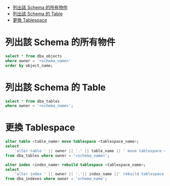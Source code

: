 - [列出該 Schema 的所有物件](#列出該-schema-的所有物件)
- [列出該 Schema 的 Table](#列出該-schema-的-table)
- [更換 Tablespace](#更換-tablespace)

# 列出該 Schema 的所有物件
```sql
select * from dba_objects
where owner = '<schema_name>'
order by object_name;
```

# 列出該 Schema 的 Table
```sql
select * from dba_tables
where owner = '<schema_name>';
```

# 更換 Tablespace
```sql
alter table <table_name> move tablespace <tablespace_name>;
select
    'alter table ' || owner || '.' || table_name || ' move tablespace <tablespace_name>;'
from dba_tables where owner = '<schema_name>';

alter index <index_name> rebuild tablespace <tablespace_name>;
select
    'alter index ' || owner || '.'|| index_name ||' rebuild tablespace <tablespace_name> online;'
from dba_indexes where owner = 'schema_name';
```